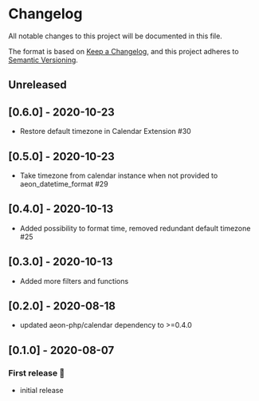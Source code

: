# Changelog

All notable changes to this project will be documented in this file.

The format is based on [Keep a Changelog](https://keepachangelog.com/en/1.0.0/),
and this project adheres to [Semantic Versioning](https://semver.org/spec/v2.0.0.html).

## Unreleased

## [0.6.0] - 2020-10-23
- Restore default timezone in Calendar Extension #30

## [0.5.0] - 2020-10-23
- Take timezone from calendar instance when not provided to aeon_datetime_format #29

## [0.4.0] - 2020-10-13
- Added possibility to format time, removed redundant default timezone #25

## [0.3.0] - 2020-10-13
- Added more filters and functions 

## [0.2.0] - 2020-08-18
- updated aeon-php/calendar dependency to >=0.4.0

## [0.1.0] - 2020-08-07
### First release :tada:
- initial release
